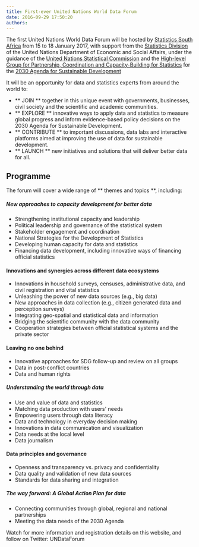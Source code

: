 ```yaml
---
title: First-ever United Nations World Data Forum
date: 2016-09-29 17:50:20
authors:
---
```


The first United Nations World Data Forum will be hosted by [Statistics South Africa](http://www.statssa.gov.za/) from 15 to 18 January 2017, with support from the [Statistics Division](http://unstats.un.org/unsd/) of the United Nations Department of Economic and Social Affairs, under the guidance of the [United Nations Statistical Commission](http://unstats.un.org/unsd/statcom/) and the [High-level Group for Partnership, Coordination and Capacity-Building for Statistics](http://unstats.un.org/sdgs/hlg/) for the [2030 Agenda for Sustainable Development](https://sustainabledevelopment.un.org/post2015/transformingourworld)

It will be an opportunity for data and statistics experts from around the world to:

- ** JOIN ** together in this unique event with governments, businesses, civil society and the scientific and academic communities.
- ** EXPLORE ** innovative ways to apply data and statistics to measure global progress and inform evidence-based policy decisions on the 2030 Agenda for Sustainable Development.
- ** CONTRIBUTE ** to important discussions, data labs and interactive platforms aimed at improving the use of data for sustainable development.
- ** LAUNCH ** new initiatives and solutions that will deliver better data for all.

## Programme

The forum will cover a wide range of ** themes and topics **, including:

##### New approaches to capacity development for better data

- Strengthening institutional capacity and leadership
- Political leadership and governance of the statistical system
- Stakeholder engagement and coordination
- National Strategies for the Development of Statistics
- Developing human capacity for data and statistics
- Financing data development, including innovative ways of financing official statistics

#### Innovations and synergies across different data ecosystems

- Innovations in household surveys, censuses, administrative data, and civil registration and vital statistics
- Unleashing the power of new data sources (e.g., big data)
- New approaches in data collection (e.g., citizen generated data and perception surveys)
- Integrating geo-spatial and statistical data and information
- Bridging the scientific community with the data community
- Cooperation strategies between official statistical systems and the private sector

#### Leaving no one behind

- Innovative approaches for SDG follow-up and review on all groups
- Data in post-conflict countries
- Data and human rights

##### Understanding the world through data

- Use and value of data and statistics
- Matching data production with users' needs
- Empowering users through data literacy
- Data and technology in everyday decision making
- Innovations in data communication and visualization
- Data needs at the local level
- Data journalism

#### Data principles and governance

- Openness and transparency vs. privacy and confidentiality
- Data quality and validation of new data sources
- Standards for data sharing and integration

##### The way forward: A Global Action Plan for data

- Connecting communities through global, regional and national partnerships
- Meeting the data needs of the 2030 Agenda

Watch for more information and registration details on this website, and follow on Twitter: UNDataForum
